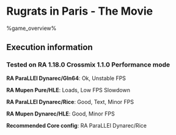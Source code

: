 # Rugrats in Paris - The Movie 

%game_overview%

## Execution information

### Tested on RA 1.18.0 Crossmix 1.1.0 Performance mode

**RA ParaLLEl Dynarec/Gln64**: Ok, Unstable FPS

**RA Mupen Pure/HLE**: Loads, Low FPS Slowdown

**RA ParaLLEl Dynarec/Rice**: Good, Text, Minor FPS

**RA Mupen Dynarec/HLE**: Good, Minor FPS

**Recommended Core config**: RA ParaLLEl Dynarec/Rice